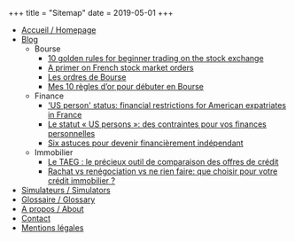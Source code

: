 +++
title = "Sitemap"
date = 2019-05-01
+++


- [Accueil / Homepage](https://investastuces.com)
- [Blog](https://investastuces.com/blog)
    - Bourse
        - [10 golden rules for beginner trading on the stock exchange](https://investastuces.com/blog/2019/10-golden-rules-for-beginner-trading-in-stocks)
        - [A primer on French stock market orders](https://investastuces.com/blog/2019/primer-on-french-stock-market-orders)
        - [Les ordres de Bourse](https://investastuces.com/blog/2019/les-ordres-de-bourse)
        - [Mes 10 règles d’or pour débuter en Bourse](https://investastuces.com/blog/2019/10-regles-dor-pour-debuter-en-bourse)
    - Finance
        - ['US person' status: financial restrictions for American expatriates in France](https://investastuces.com/blog/2019/us-person-status-financial-restrictions-american-expats)
        - [Le statut « US persons »: des contraintes pour vos finances personnelles](https://investastuces.com/blog/2019/statut-us-persons-contraintes-pour-finances-personnelles)
        - [Six astuces pour devenir financièrement indépendant](https://investastuces.com/blog/2019/six-astuces-pour-devenir-financierement-independant)
    - Immobilier
        - [Le TAEG : le précieux outil de comparaison des offres de crédit](https://investastuces.com/blog/2019/taeg-precieux-outil-de-comparaison)
        - [Rachat vs renégociation vs ne rien faire: que choisir pour votre crédit immobilier ?](https://investastuces.com/blog/2019/renego-vs-rachat-credit)
- [Simulateurs / Simulators](https://investastuces.com/simulateurs)
- [Glossaire / Glossary](https://investastuces.com/glossaire)
- [A propos / About](https://investastuces.com/a-propos)
- [Contact](https://investastuces.com/contact)
- [Mentions l&eacute;gales](https://investastuces.com/misc/mentions-legales)
